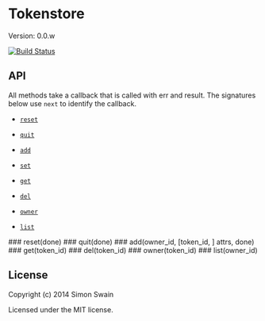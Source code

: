 # Tokenstore

Version: 0.0.w

[![Build Status](https://travis-ci.org/simonswain/tokenstore.png)](https://travis-ci.org/simonswain/tokenstore)

## API

All methods take a callback that is called with err and result. The
signatures below use `next` to identify the callback.

* [`reset`](#reset)
* [`quit`](#quit)

* [`add`](#add)
* [`set`](#set)
* [`get`](#get)
* [`del`](#del)
* [`owner`](#owner)
* [`list`](#list)


<a name="reset" />
### reset(done)

<a name="quit" />
### quit(done)


<a name="add" />
### add(owner_id, [token_id, ] attrs, done)

<a name="get" />
### get(token_id)

<a name="del" />
### del(token_id)

<a name="owner" />
### owner(token_id)

<a name="list" />
### list(owner_id)


## License

Copyright (c) 2014 Simon Swain

Licensed under the MIT license.
